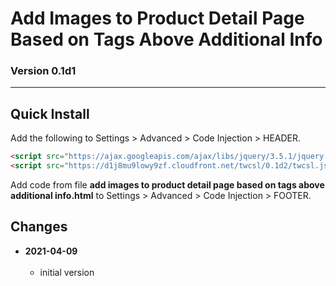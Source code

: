 # Add Images to Product Detail Page Based on Tags Above Additional Info

### Version 0.1d1

---

## Quick Install

Add the following to Settings > Advanced > Code Injection > HEADER.

```html
<script src="https://ajax.googleapis.com/ajax/libs/jquery/3.5.1/jquery.min.js"></script>
<script src="https://d1j8mu9lowy9zf.cloudfront.net/twcsl/0.1d2/twcsl.js"></script>
```

Add code from file **add images to product detail page based on tags above additional info.html**
to Settings > Advanced > Code Injection > FOOTER.

## Changes

<!-- * **2021-05-19**
<br><br>
  * added a choice of paragraph styles
  * user can set store url slug
  * bumped version to 0.2d0
  <br><br -->
* **2021-04-09**
<br><br>
  * initial version
